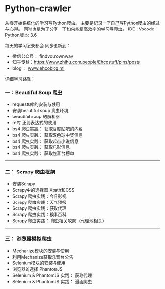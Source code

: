 # Python-crawler

从零开始系统化的学习写Python爬虫。 
主要是记录一下自己写Python爬虫的经过与心得。
同时也是为了分享一下如何能更高效率的学习写爬虫。
IDE：Vscode    Python版本: 3.6 

每天的学习记录都会 同步更新到：
* 微信公众号： findyourownway
* 知乎专栏：https://www.zhihu.com/people/Ehcostuff/pins/posts
* blog ： www.ehcoblog.ml

详细学习路径：
### 一：Beautiful Soup 爬虫

* requests库的安装与使用
* 安装beautiful soup 爬虫环境
* beautiful soup 的解析器
* re库 正则表达式的使用
* bs4 爬虫实践： 获取百度贴吧的内容
* bs4 爬虫实践： 获取双色球中奖信息
* bs4 爬虫实践： 获取起点小说信息
* bs4 爬虫实践： 获取电影信息
* bs4 爬虫实践： 获取悦音台榜单
------
### 二： Scrapy 爬虫框架

* 安装Scrapy
* Scrapy中的选择器 Xpath和CSS
* Scrapy 爬虫实践：今日影视
* Scrapy 爬虫实践：天气预报
* Scrapy 爬虫实践：获取代理
* Scrapy 爬虫实践：糗事百科
* Scrapy 爬虫实践： 爬虫相关攻防（代理池相关）
------
### 三： 浏览器模拟爬虫

* Mechanize模块的安装与使用
* 利用Mechanize获取乐音台公告
* Selenium模块的安装与使用
* 浏览器的选择 PhantomJS
* Selenium & PhantomJS 实践： 获取代理
* Selenium & PhantomJS 实践： 漫画爬虫